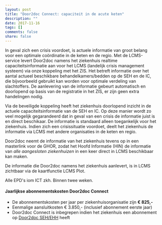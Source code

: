 ```yaml
---
layout: post
title: "Door2doc Connect: capaciteit in de acute keten"
description: ""
date: 2017-11-16
tags: []
comments: false
share: false
---
```




In geval zich een crisis voordoet, is actuele informatie van groot belang voor een optimale coördinatie in de keten en de regio. Met de LCMS-service levert Door2doc namens het ziekenhuis realtime capaciteitsinformatie aan voor het LCMS (landelijk crisis management systeem) via onze koppeling met het ZIS. Het betreft informatie over het aantal actueel beschikbare behandelkamers/bedden op de SEH en de IC, die bijvoorbeeld gebruikt kan worden voor optimale verdeling van slachtoffers. De aanlevering van de informatie gebeurt automatisch en doorlopend op basis van de registratie in het ZIS, er zijn geen extra handelingen nodig.

Via de beveiligde koppeling heeft het ziekenhuis doorlopend inzicht in de actuele capaciteitsinformatie van de SEH en IC. Op deze manier wordt zo veel mogelijk gegarandeerd dat in geval van een crisis de informatie juist is en direct beschikaar. De informatie is standaard alleen toegankelijk voor het ziekenhuis. Indien zich een crisissituatie voordoet, deelt het ziekenhuis de informatie via LCMS met andere organisaties in de keten en regio.

Door2doc neemt de informatie van het ziekenhuis tevens op in een masterlink voor de GHOR, zodat het Hoofd Informatie (HIN) de informatie van _alle aangesloten ziekenhuizen_ in een keer direct in LCMS beschikbaar kan maken.

De informatie die Door2doc namens het ziekenhuis aanlevert, is in LCMS zichtbaar via de kaartfunctie LCMS Plot.

Alle EPD's iom ICT zkh.
Binnen twee weken.

#### Jaarlijkse abonnementskosten Door2doc Connect
* De abonnementskosten per jaar per ziekenhuisorganisatie zijn **€ 825,-**
* Eenmalige aansluitkosten € 3.850,- (inclusief abonnement eerste jaar)
* Door2doc Connect is inbegrepen indien het ziekenhuis een abonnement op [Door2doc SEH/EHH](http://docs.door2doc.com/2017-11-16/prijsindicatie) heeft
